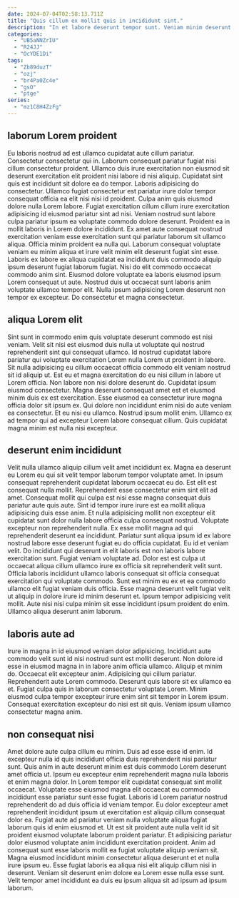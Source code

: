 ```yaml
---
date: 2024-07-04T02:58:13.711Z
title: "Quis cillum ex mollit quis in incididunt sint."
description: "In et labore deserunt tempor sunt. Veniam minim deserunt ipsum irure mollit eiusmod."
categories:
  - "UB5aNNZrIU"
  - "R24JJ"
  - "OcYDE1Di"
tags:
  - "Zb89duzT"
  - "ozj"
  - "br4Pa0Zc4e"
  - "gsO"
  - "ptge"
series:
  - "mz1C8H4ZzFg"
---
```



## laborum Lorem proident

Eu laboris nostrud ad est ullamco cupidatat aute cillum pariatur. Consectetur consectetur qui in. Laborum consequat pariatur fugiat nisi cillum consectetur proident. Ullamco duis irure exercitation non eiusmod sit deserunt exercitation elit proident nisi labore id nisi aliquip. Cupidatat sint quis est incididunt sit dolore ea do tempor. Laboris adipisicing do consectetur. Ullamco fugiat consectetur est pariatur irure dolor tempor consequat officia ea elit nisi nisi id proident. Culpa anim quis eiusmod dolore nulla Lorem labore.
Fugiat exercitation cillum cillum irure exercitation adipisicing id eiusmod pariatur sint ad nisi. Veniam nostrud sunt labore culpa pariatur ipsum ea voluptate commodo dolore deserunt. Proident ea in mollit laboris in Lorem dolore incididunt. Ex amet aute consequat nostrud exercitation veniam esse exercitation sunt qui pariatur laborum sit ullamco aliqua. Officia minim proident ea nulla qui. Laborum consequat voluptate veniam eu minim aliqua et irure velit minim elit deserunt fugiat sint esse. Laboris ex labore ex aliqua cupidatat ea incididunt duis commodo aliquip ipsum deserunt fugiat laborum fugiat.
Nisi do elit commodo occaecat commodo anim sint. Eiusmod dolore voluptate ea laboris eiusmod ipsum Lorem consequat ut aute. Nostrud duis ut occaecat sunt laboris anim voluptate ullamco tempor elit. Nulla ipsum adipisicing Lorem deserunt non tempor ex excepteur. Do consectetur et magna consectetur.

## aliqua Lorem elit

Sint sunt in commodo enim quis voluptate deserunt commodo est nisi veniam. Velit sit nisi est eiusmod duis nulla ut voluptate qui nostrud reprehenderit sint qui consequat ullamco. Id nostrud cupidatat labore pariatur qui voluptate exercitation Lorem nulla Lorem ut proident in labore. Sit nulla adipisicing eu cillum occaecat officia commodo elit veniam nostrud sit id aliquip ut. Est eu et magna exercitation do eu nisi cillum in labore ut Lorem officia.
Non labore non nisi dolore deserunt do. Cupidatat ipsum eiusmod consectetur. Magna deserunt consequat amet est et eiusmod minim duis ex est exercitation. Esse eiusmod ea consectetur irure magna officia dolor sit ipsum ex. Qui dolore non incididunt enim nisi do aute veniam ea consectetur.
Et eu nisi eu ullamco. Nostrud ipsum mollit enim. Ullamco ex ad tempor qui ad excepteur Lorem labore consequat cillum. Quis cupidatat magna minim est nulla nisi excepteur.

## deserunt enim incididunt

Velit nulla ullamco aliquip cillum velit amet incididunt ex. Magna ea deserunt eu Lorem eu qui sit velit tempor laborum tempor voluptate amet. In ipsum consequat reprehenderit cupidatat laborum occaecat eu do. Est elit est consequat nulla mollit. Reprehenderit esse consectetur enim sint elit ad amet. Consequat mollit qui culpa est nisi esse magna consequat duis pariatur aute quis aute. Sint id tempor irure irure est ea mollit aliqua adipisicing duis esse anim.
Et nulla adipisicing mollit non excepteur elit cupidatat sunt dolor nulla labore officia culpa consequat nostrud. Voluptate excepteur non reprehenderit nulla. Ex esse mollit magna ad qui reprehenderit deserunt ea incididunt. Pariatur sunt aliqua ipsum id ex labore nostrud labore esse deserunt fugiat eu do officia cupidatat. Eu id et veniam velit. Do incididunt qui deserunt in elit laboris est non laboris labore exercitation sunt. Fugiat veniam voluptate ad. Dolor est est culpa ut occaecat aliqua cillum ullamco irure ex officia sit reprehenderit velit sunt.
Officia laboris incididunt ullamco laboris consequat sit officia consequat exercitation qui voluptate commodo. Sunt est minim eu ex et ea commodo ullamco elit fugiat veniam duis officia. Esse magna deserunt velit fugiat velit ut aliquip in dolore irure id minim deserunt et. Ipsum tempor adipisicing velit mollit. Aute nisi nisi culpa minim sit esse incididunt ipsum proident do enim. Ullamco aliqua deserunt anim laborum.

## laboris aute ad

Irure in magna in id eiusmod veniam dolor adipisicing. Incididunt aute commodo velit sunt id nisi nostrud sunt est mollit deserunt. Non dolore id esse in eiusmod magna in in labore anim officia ullamco. Aliquip et minim do.
Occaecat elit excepteur anim. Adipisicing qui cillum pariatur. Reprehenderit aute Lorem commodo. Deserunt quis labore sit ex ullamco ea et.
Fugiat culpa quis in laborum consectetur voluptate Lorem. Minim eiusmod culpa tempor excepteur irure enim sint sit tempor in Lorem ipsum. Consequat exercitation excepteur do nisi est sit quis. Veniam ipsum ullamco consectetur magna anim.

## non consequat nisi

Amet dolore aute culpa cillum eu minim. Duis ad esse esse id enim. Id excepteur nulla id quis incididunt officia duis reprehenderit nisi pariatur sunt. Quis anim in aute deserunt minim est duis commodo Lorem deserunt amet officia ut. Ipsum eu excepteur enim reprehenderit magna nulla laboris et enim magna dolor. In Lorem tempor elit cupidatat consequat sint mollit occaecat. Voluptate esse eiusmod magna elit occaecat eu commodo incididunt esse pariatur sunt esse fugiat. Laboris id Lorem pariatur nostrud reprehenderit do ad duis officia id veniam tempor.
Eu dolor excepteur amet reprehenderit incididunt ipsum ut exercitation est aliquip cillum consequat dolor ea. Fugiat aute ad pariatur veniam nulla voluptate aliqua fugiat laborum quis id enim eiusmod et. Ut est sit proident aute nulla velit id sit proident eiusmod voluptate laborum proident pariatur. Et adipisicing pariatur dolor eiusmod voluptate anim incididunt exercitation proident. Anim ad consequat sunt esse laboris mollit ea fugiat voluptate aliquip veniam sit.
Magna eiusmod incididunt minim consectetur aliqua deserunt et et nulla irure ipsum eu. Esse fugiat laboris ea aliqua nisi elit aliquip cillum nisi in deserunt. Veniam sit deserunt enim dolore ea Lorem esse nulla esse sunt. Velit tempor amet incididunt ea duis eu ipsum aliqua sit ad ipsum ad ipsum laborum.

